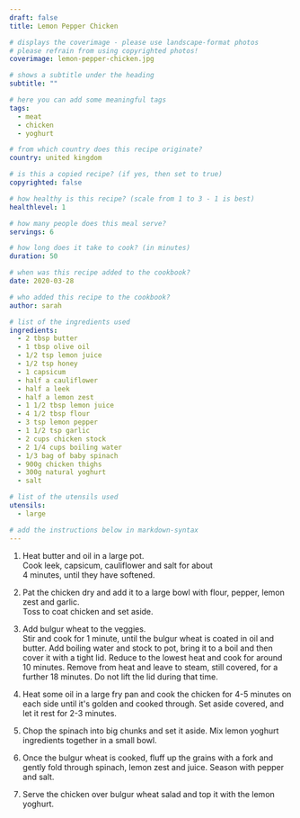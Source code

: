 ```yaml
---
draft: false
title: Lemon Pepper Chicken

# displays the coverimage - please use landscape-format photos
# please refrain from using copyrighted photos!
coverimage: lemon-pepper-chicken.jpg

# shows a subtitle under the heading
subtitle: ""

# here you can add some meaningful tags
tags:
  - meat
  - chicken
  - yoghurt

# from which country does this recipe originate?
country: united kingdom

# is this a copied recipe? (if yes, then set to true)
copyrighted: false

# how healthy is this recipe? (scale from 1 to 3 - 1 is best)
healthlevel: 1

# how many people does this meal serve?
servings: 6

# how long does it take to cook? (in minutes)
duration: 50

# when was this recipe added to the cookbook?
date: 2020-03-28

# who added this recipe to the cookbook?
author: sarah

# list of the ingredients used
ingredients:
  - 2 tbsp butter
  - 1 tbsp olive oil
  - 1/2 tsp lemon juice
  - 1/2 tsp honey
  - 1 capsicum
  - half a cauliflower
  - half a leek
  - half a lemon zest
  - 1 1/2 tbsp lemon juice
  - 4 1/2 tbsp flour
  - 3 tsp lemon pepper
  - 1 1/2 tsp garlic
  - 2 cups chicken stock
  - 2 1/4 cups boiling water
  - 1/3 bag of baby spinach
  - 900g chicken thighs
  - 300g natural yoghurt
  - salt

# list of the utensils used
utensils:
  - large

# add the instructions below in markdown-syntax
---
```



1. Heat butter and oil in a large pot.  
Cook leek, capsicum, cauliflower and salt for about  
4 minutes, until they have softened.

1. Pat the chicken dry and add it to a large bowl with flour, pepper, lemon zest and garlic.  
Toss to coat chicken and set aside.

1. Add bulgur wheat to the veggies.  
Stir and cook for 1 minute, until the bulgur wheat is coated in oil and butter.
Add boiling water and stock to pot, bring it to a boil and then cover it with a tight lid.
Reduce to the lowest heat and cook for around 10 minutes.
Remove from heat and leave to steam, still covered, for a further 18 minutes.
Do not lift the lid during that time.

1. Heat some oil in a large fry pan and cook the chicken for 4-5 minutes on each side until it's golden and cooked through. Set aside covered, and let it rest for 2-3 minutes.

1. Chop the spinach into big chunks and set it aside.
Mix lemon yoghurt ingredients together in a small bowl.

1. Once the bulgur wheat is cooked, fluff up the grains with a fork and gently fold through spinach, lemon zest and juice.
Season with pepper and salt.

1. Serve the chicken over bulgur wheat salad and top it with the lemon yoghurt.


<!--
  created 2020-03-28 10:40:46.331913 +0100 CET m=+0.022511673
-->
